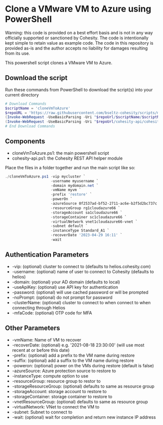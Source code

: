 # Clone a VMware VM to Azure using PowerShell

Warning: this code is provided on a best effort basis and is not in any way officially supported or sanctioned by Cohesity. The code is intentionally kept simple to retain value as example code. The code in this repository is provided as-is and the author accepts no liability for damages resulting from its use.

This powershell script clones a VMware VM to Azure.

## Download the script

Run these commands from PowerShell to download the script(s) into your current directory

```powershell
# Download Commands
$scriptName = 'cloneVmToAzure'
$repoURL = 'https://raw.githubusercontent.com/bseltz-cohesity/scripts/master/powershell'
(Invoke-WebRequest -UseBasicParsing -Uri "$repoUrl/$scriptName/$scriptName.ps1").content | Out-File "$scriptName.ps1"; (Get-Content "$scriptName.ps1") | Set-Content "$scriptName.ps1"
(Invoke-WebRequest -UseBasicParsing -Uri "$repoUrl/cohesity-api/cohesity-api.ps1").content | Out-File cohesity-api.ps1; (Get-Content cohesity-api.ps1) | Set-Content cohesity-api.ps1
# End Download Commands
```

## Components

* cloneVmToAzure.ps1: the main powershell script
* cohesity-api.ps1: the Cohesity REST API helper module

Place the files in a folder together and run the main script like so:

```powershell
./cloneVmToAzure.ps1 -vip mycluster `
                     -username myusername `
                     -domain mydomain.net `
                     -vmName myvm `
                     -prefix 'restore' `
                     -powerOn `
                     -azureSource 0f2537ad-bf52-2711-ac6e-b2f5d2bc737c `
                     -resourceGroup rg1cloudazure66 `
                     -storageAccount sa1cloudazure66 `
                     -storageContainer sc1cloudazure66 `
                     -virtualNetwork vnet1cloudazure66-vnet `
                     -subnet default `
                     -instanceType Standard_A1 `
                     -recoverDate '2023-04-29 16:11' `
                     -wait
```

## Authentication Parameters

* -vip: (optional) cluster to connect to (defaults to helios.cohesity.com)
* -username: (optional) name of user to connect to Cohesity (defaults to helios)
* -domain: (optional) your AD domain (defaults to local)
* -useApiKey: (optional) use API key for authentication
* -password: (optional) will use cached password or will be prompted
* -noPrompt: (optional) do not prompt for password
* -clusterName: (optional) cluster to connect to when connect to when connecting through Helios
* -mfaCode: (optional) OTP code for MFA

## Other Parameters

* -vmName: Name of VM to recover
* -recoverDate: (optional) e.g. '2021-08-18 23:30:00' (will use most recent at or before this date)
* -prefix: (optional) add a prefix to the VM name during restore
* -suffix: (optional) add a suffix to the VM name during restore
* -poweron: (optional) power on the VMs during restore (default is false)
* -azureSource: Azure protection source to restore to
* -instanceType: compute option to use
* -resourceGroup: resource group to restor to
* -storageResourceGroup: (optional) defaults to same as resource group
* -storageAccount: storage account to restore to
* -storageContainer: storage container to restore to
* -vnetResourceGroup: (optional) defaults to same as resource group
* -virtualNetwork: VNet to connect the VM to
* -subnet: Subnet to connect to
* -wait: (optional) wait for completion and return new instance IP address
